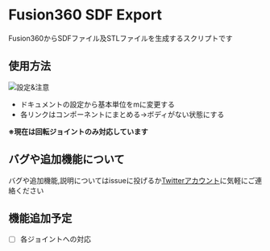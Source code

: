 # Fusion360 SDF Export
Fusion360からSDFファイル及STLファイルを生成するスクリプトです

## 使用方法
![設定&注意](https://github.com/KobayashiRui/Fusion360_SDF_Export/blob/images/img0.png)

+ ドキュメントの設定から基本単位をmに変更する
+ 各リンクはコンポーネントにまとめる→ボディがない状態にする

**※現在は回転ジョイントのみ対応しています**

## バグや追加機能について
バグや追加機能,説明についてはissueに投げるか[Twitterアカウント](https://twitter.com/3pLiendefamille)に気軽にご連絡ください

## 機能追加予定
- [ ] 各ジョイントへの対応
